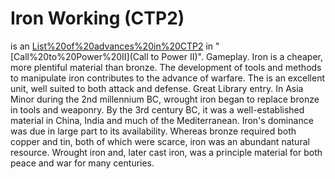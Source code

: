 # Iron Working (CTP2)

 is an [List%20of%20advances%20in%20CTP2](advance) in "[Call%20to%20Power%20II](Call to Power II)".
Gameplay.
Iron is a cheaper, more plentiful material than bronze. The development of tools and methods to manipulate iron contributes to the advance of warfare.
The is an excellent unit, well suited to both attack and defense.
Great Library entry.
In Asia Minor during the 2nd millennium BC, wrought iron began to replace bronze in tools and weaponry. By the 3rd century BC, it was a well-established material in China, India and much of the Mediterranean. Iron's dominance was due in large part to its availability. Whereas bronze required both copper and tin, both of which were scarce, iron was an abundant natural resource. Wrought iron and, later cast iron, was a principle material for both peace and war for many centuries.